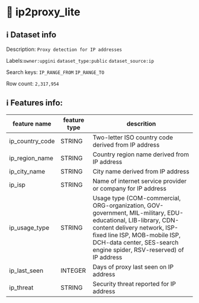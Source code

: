 # 📖 ip2proxy_lite 
## ℹ️ Dataset info 
Description: `Proxy detection for IP addresses` 

Labels:`owner:upgini`   `dataset_type:public`   `dataset_source:ip`   

Search keys: `IP_RANGE_FROM` `IP_RANGE_TO` 

Row count: `2,317,954` 

## ℹ️ Features info:
|feature name|feature type|descrition|
|---|---|---|
|ip_country_code|STRING|Two-letter ISO country code derived from IP address|
|ip_region_name|STRING|Country region name derived from IP address|
|ip_city_name|STRING|City name derived from IP address|
|ip_isp|STRING|Name of internet service provider or company for IP address|
|ip_usage_type|STRING|Usage type (COM-commercial, ORG-organization, GOV-government, MIL-military, EDU-educational, LIB-library, CDN-content delivery network, ISP-fixed line ISP, MOB-mobile ISP, DCH-data center, SES-search engine spider, RSV-reserved) of IP address|
|ip_last_seen|INTEGER|Days of proxy last seen on IP address|
|ip_threat|STRING|Security threat reported for IP address|

